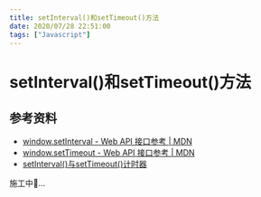 ```yaml
---
title: setInterval()和setTimeout()方法
date: 2020/07/28 22:51:00
tags: ["Javascript"]
---
```


# setInterval()和setTimeout()方法

<ClientOnly>
  <display-bar :displayData="$frontmatter"></display-bar>
</ClientOnly>

## 参考资料

* [window.setInterval - Web API 接口参考 | MDN](https://developer.mozilla.org/zh-CN/docs/Web/API/Window/setInterval)
* [window.setTimeout - Web API 接口参考 | MDN](https://developer.mozilla.org/zh-CN/docs/Web/API/Window/setTimeout)
* [setInterval()与setTimeout()计时器](https://www.cnblogs.com/lengyuehuahun/p/5650030.html)

施工中🚧...

